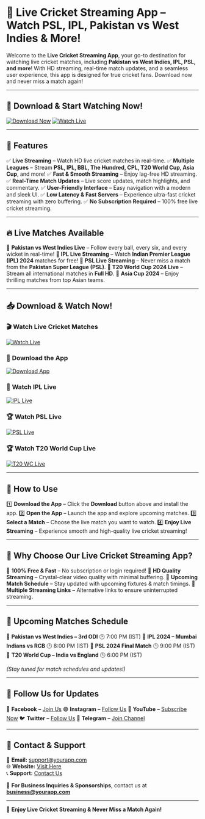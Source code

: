 # 🏏 Live Cricket Streaming App – Watch PSL, IPL, Pakistan vs West Indies & More!

Welcome to the **Live Cricket Streaming App**, your go-to destination for watching live cricket matches, including **Pakistan vs West Indies, IPL, PSL, and more**! With HD streaming, real-time match updates, and a seamless user experience, this app is designed for true cricket fans. Download now and never miss a match again!

---

## 🏏 Download & Start Watching Now!

[![Download Now](https://img.shields.io/badge/📥Download%20Now-blue?style=for-the-badge)](https://poawooptugroo.com/4/8900638)
[![Watch Live](https://img.shields.io/badge/🔴Watch%20Live%20Now%20➡️-red?style=for-the-badge)](https://poawooptugroo.com/4/8900638)

---

## 🚀 Features

✅ **Live Streaming** – Watch HD live cricket matches in real-time.
✅ **Multiple Leagues** – Stream **PSL, IPL, BBL, The Hundred, CPL, T20 World Cup, Asia Cup**, and more!
✅ **Fast & Smooth Streaming** – Enjoy lag-free HD streaming.
✅ **Real-Time Match Updates** – Live score updates, match highlights, and commentary.
✅ **User-Friendly Interface** – Easy navigation with a modern and sleek UI.
✅ **Low Latency & Fast Servers** – Experience ultra-fast cricket streaming with zero buffering.
✅ **No Subscription Required** – 100% free live cricket streaming.

---

## 🔥 Live Matches Available

🎯 **Pakistan vs West Indies Live** – Follow every ball, every six, and every wicket in real-time!
🎯 **IPL Live Streaming** – Watch **Indian Premier League (IPL) 2024** matches for free!
🎯 **PSL Live Streaming** – Never miss a match from the **Pakistan Super League (PSL)**.
🎯 **T20 World Cup 2024 Live** – Stream all international matches in **Full HD**.
🎯 **Asia Cup 2024** – Enjoy thrilling matches from top Asian teams.

---

## 📥 Download & Watch Now!

### 🎬 **Watch Live Cricket Matches**
[![Watch Live](https://img.shields.io/badge/🔴Watch%20Live%20Now%20➡️-red?style=for-the-badge)](https://yourstreaminglink.com)

### 📲 **Download the App**
[![Download App](https://img.shields.io/badge/📥Download%20App-blue?style=for-the-badge)](https://yourdownloadlink.com)

### 🏏 **Watch IPL Live**
[![IPL Live](https://img.shields.io/badge/🔥Watch%20IPL%20Live-orange?style=for-the-badge)](https://youriplstreamlink.com)

### 🏆 **Watch PSL Live**
[![PSL Live](https://img.shields.io/badge/🟢Watch%20PSL%20Live-green?style=for-the-badge)](https://yourpslstreamlink.com)

### 🏆 **Watch T20 World Cup Live**
[![T20 WC Live](https://img.shields.io/badge/🏆Watch%20T20%20World%20Cup%20Live-purple?style=for-the-badge)](https://yourt20wcstreamlink.com)

---

## 🔧 How to Use

1️⃣ **Download the App** – Click the **Download** button above and install the app.
2️⃣ **Open the App** – Launch the app and explore upcoming matches.
3️⃣ **Select a Match** – Choose the live match you want to watch.
4️⃣ **Enjoy Live Streaming** – Experience smooth and high-quality live cricket streaming!

---

## 📌 Why Choose Our Live Cricket Streaming App?

🚀 **100% Free & Fast** – No subscription or login required!
🎥 **HD Quality Streaming** – Crystal-clear video quality with minimal buffering.
📅 **Upcoming Match Schedule** – Stay updated with upcoming fixtures & match timings.
📡 **Multiple Streaming Links** – Alternative links to ensure uninterrupted streaming.

---

## 📅 Upcoming Matches Schedule

📍 **Pakistan vs West Indies – 3rd ODI** 🕒 7:00 PM (IST)
📍 **IPL 2024 – Mumbai Indians vs RCB** 🕒 8:00 PM (IST)
📍 **PSL 2024 Final Match** 🕒 9:00 PM (IST)
📍 **T20 World Cup – India vs England** 🕒 6:00 PM (IST)

_(Stay tuned for match schedules and updates!)_

---

## 📢 Follow Us for Updates

🔵 **Facebook** – [Join Us](https://facebook.com/starsports)
🟣 **Instagram** – [Follow Us](https://instagram.com/tensports)
🔴 **YouTube** – [Subscribe Now](https://youtube.com/geosuper)
🐦 **Twitter** – [Follow Us](https://twitter.com/tencricket)
📢 **Telegram** – [Join Channel](https://t.me/tensports.live)

---

## 📩 Contact & Support

📧 **Email:** support@yourapp.com  
🌐 **Website:** [Visit Here](https://ptvsports.com)  
📞 **Support:** [Contact Us](https://ptvsports.com/contact)

💬 **For Business Inquiries & Sponsorships**, contact us at **business@yourapp.com**

---



🚀 **Enjoy Live Cricket Streaming & Never Miss a Match Again!**
